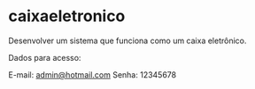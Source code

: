 # caixaeletronico
Desenvolver um sistema que funciona como um caixa eletrônico.

Dados para acesso: 

E-mail: admin@hotmail.com
Senha: 12345678
